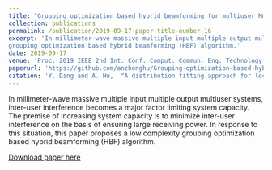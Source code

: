 ```yaml
---
title: "Grouping optimization based hybrid beamforming for multiuser MmWave massive MIMO systems"
collection: publications
permalink: /publication/2019-09-17-paper-title-number-16
excerpt: 'In millimeter-wave massive multiple input multiple output multiuser systems, inter-user interference becomes a major factor limiting system capacity. The premise of increasing system capacity is to minimize inter-user interference on the basis of ensuring large receiving power. In response to this situation, this paper proposes a low complexity
grouping optimization based hybrid beamforming (HBF) algorithm.'
date: 2019-09-17
venue: 'Proc. 2019 IEEE 2nd Int. Conf. Comput. Commun. Eng. Technology(CCET)'
paperurl: 'https://github.com/anzhonghu/Grouping-optimization-based-hybrid-beamforming-for-multiuser-MmWave-massive-MIMO-systems'
citation: 'Y. Ding and A. Hu,  "A distribution fitting approach for localization of multiple scattered sources with very large arrays," in <i>Proc. 2019 IEEE 2nd Int. Conf. Comput. Commun. Eng. Technology(CCET)</i>, Beijing, China, pp. 1-5, Sep. 2019.'
---
```

In millimeter-wave massive multiple input multiple output multiuser systems, inter-user interference becomes a major factor limiting system capacity. The premise of increasing system capacity is to minimize inter-user interference on the basis of ensuring large receiving power. In response to this situation, this paper proposes a low complexity
grouping optimization based hybrid beamforming (HBF) algorithm.

[Download paper here](https://github.com/anzhonghu/Grouping-optimization-based-hybrid-beamforming-for-multiuser-MmWave-massive-MIMO-systems)
